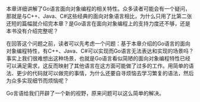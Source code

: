 本章详细讲解了Go语言面向对象编程的相关特性。众多读者可能会有一个疑问，那就是与C++、Java、C#这些经典的面向对象语言相比，为什么只用了比第二张还短的篇幅就介绍完本章？是Go语言在面向对象编程上的支持力度还不够，还是本书没有介绍完整呢？

在回答这个问题之前，读者可以先考虑一个问题：基于本章介绍的Go语言的面向对象编程特性，有C++、Java、C#可以实现而Go语言无法表达和实现的场景吗？事实上我们很难想出这种场景，也就是Go语言看似简陋的面向对象编程特性已经可以满足需求，这反而映射了其他语言在这方面可能做了过多的工作。用简单的语法、更少的代码就可以做完的事情，为什么还要自寻烦恼去学习繁复的语法，然后为众多实现细节而烦恼呢？

Go言语给我们开辟了一个新的视野，原来问题可以这么简单的解决。